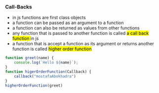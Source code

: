 ### Call-Backs
- in js functions are first class objects
- a function can be passed as an argument to a function
- a function can also be returned as values from other functions
- any function that is passed to another function is called <mark>a call back function </mark> in js
- a function that is accept a function as its argument or returns another function is called <mark>higher order function</mark>

```js
function greet(name) {
    console.log(`Hello ${name}`);
}
function higerOrderFunction(Callback) {
    callback("mostafaAbokhadra")
}
higherOrderFunction(greet)
```
